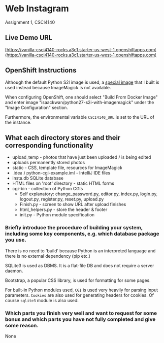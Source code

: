 # Web Instagram

Assignment 1, CSCI4140

## Live Demo URL

[https://vanilla-csci4140-rocks.a3c1.starter-us-west-1.openshiftapps.com](https://vanilla-csci4140-rocks.a3c1.starter-us-west-1.openshiftapps.com)

## OpenShift Instructions

Although the default Python S2I image is used, a [special image](https://github.com/isaackwan/python27-s2i-with-imagemagick) that I built is used instead because ImageMagick is not available.

When configuring OpenShift, one should select "Build From Docker Image" and enter image "isaackwan/python27-s2i-with-imagemagick" under the "Image Configuration" section.

Furthermore, the environmental variable `CSCI4140_URL` is set to the URL of the instance.

## What each directory stores and their corresponding functionality
- upload_temp - photos that have just been uploaded / is being edited
- uploads permanently stored photos
- static - CSS, template file, resources for ImageMagick
- .idea / python-cgi-example.iml - IntelliJ IDE files
- insta.db SQLite database
- HTML files on 'root' directory - static HTML forms
- cgi-bin - collection of Python CGIs
	- Self explanatory: change_password.py, editor.py, index.py, login.py, logout.py, register.py, reset.py, upload.py
	- Finish.py - screen to show URL after upload finishes
	- html_helpers.py - store the header & footer
	- init.py - Python module specification
	
### Briefly introduce the procedure of building your system, including some key components, e.g. which database package you use.

There is no need to 'build' because Python is an interpreted language and there is no external dependency (pip etc.)

SQLite3 is used as DBMS. It is a flat-file DB and does not require a server daemon.

Bootstrap, a popular CSS library, is used for formatting for some pages.

For built-in Python modules used, `CGI` is used very heavily for parsing input parameters. `Cookies` are also used for generating headers for cookies. Of course `sqlite3` module is also used.

### Which parts you finish very well and want to request for some bonus and which parts you have not fully completed and give some reason.

None